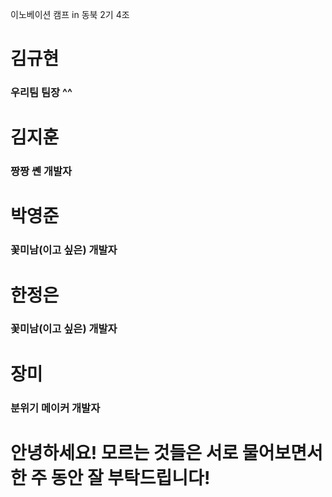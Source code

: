 이노베이션 캠프 in 동북 2기 4조

# 김규현
### 우리팀 팀장 ^^

# 김지훈
### 짱짱 쏀 개발자

# 박영준
### 꽃미남(이고 싶은) 개발자

# 한정은
### 꽃미남(이고 싶은) 개발자

# 장미
### 분위기 메이커 개발자

# 안녕하세요! 모르는 것들은 서로 물어보면서 한 주 동안 잘 부탁드립니다!